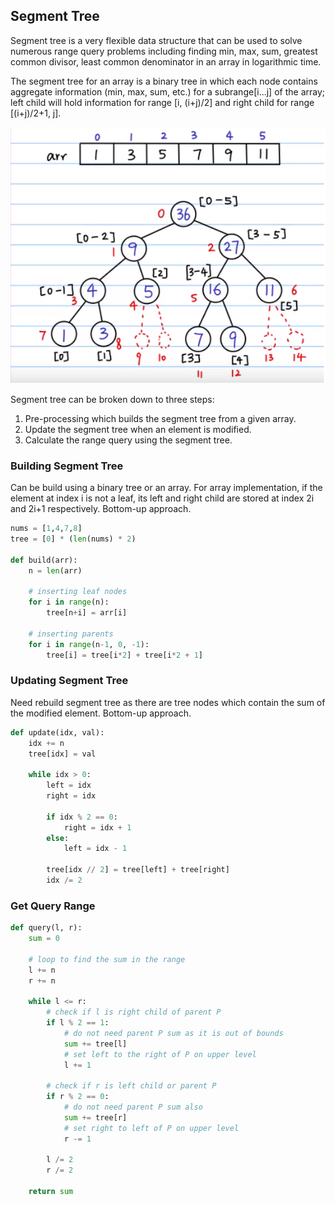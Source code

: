 ## Segment Tree

Segment tree is a very flexible data structure that can be used to solve numerous range query problems including finding min, max, sum, greatest common divisor, least common denominator in an array in logarithmic time.

The segment tree for an array is a binary tree in which each node contains aggregate information (min, max, sum, etc.) for a subrange[i...j] of the array; left child will hold information for range [i, (i+j)/2] and right child for range [(i+j)/2+1, j].

<img src="../../../images/segment-tree.png">

Segment tree can be broken down to three steps:

1. Pre-processing which builds the segment tree from a given array.
2. Update the segment tree when an element is modified.
3. Calculate the range query using the segment tree.

### Building Segment Tree

Can be build using a binary tree or an array. For array implementation, if the element at index i is not a leaf, its left and right child are stored at index 2i and 2i+1 respectively. Bottom-up approach.

```py
nums = [1,4,7,8]
tree = [0] * (len(nums) * 2)

def build(arr):
    n = len(arr)

    # inserting leaf nodes
    for i in range(n):
        tree[n+i] = arr[i]

    # inserting parents
    for i in range(n-1, 0, -1):
        tree[i] = tree[i*2] + tree[i*2 + 1]
```

### Updating Segment Tree

Need rebuild segment tree as there are tree nodes which contain the sum of the modified element. Bottom-up approach.

```py
def update(idx, val):
    idx += n
    tree[idx] = val

    while idx > 0:
        left = idx
        right = idx

        if idx % 2 == 0:
            right = idx + 1
        else:
            left = idx - 1

        tree[idx // 2] = tree[left] + tree[right]
        idx /= 2
```

### Get Query Range

```py
def query(l, r):
    sum = 0

    # loop to find the sum in the range
    l += n
    r += n

    while l <= r:
        # check if l is right child of parent P
        if l % 2 == 1:
            # do not need parent P sum as it is out of bounds
            sum += tree[l]
            # set left to the right of P on upper level
            l += 1

        # check if r is left child or parent P
        if r % 2 == 0:
            # do not need parent P sum also
            sum += tree[r]
            # set right to left of P on upper level
            r -= 1

        l /= 2
        r /= 2

    return sum
```
